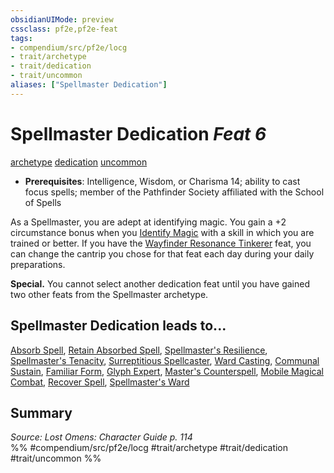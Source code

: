 ```yaml
---
obsidianUIMode: preview
cssclass: pf2e,pf2e-feat
tags:
- compendium/src/pf2e/locg
- trait/archetype
- trait/dedication
- trait/uncommon
aliases: ["Spellmaster Dedication"]
---
```

# Spellmaster Dedication  *Feat 6*  
[archetype](archetype.md "Archetype Feat Trait")  [dedication](dedication.md "Dedication Feat Trait")  [uncommon](uncommon.md "Uncommon Rarity Trait")  

- **Prerequisites**: Intelligence, Wisdom, or Charisma 14; ability to cast focus spells; member of the Pathfinder Society affiliated with the School of Spells

As a Spellmaster, you are adept at identifying magic. You gain a +2 circumstance bonus when you [Identify Magic](identify-magic.md) with a skill in which you are trained or better. If you have the [Wayfinder Resonance Tinkerer](wayfinder-resonance-tinkerer-lowg.md) feat, you can change the cantrip you chose for that feat each day during your daily preparations.

**Special.** You cannot select another dedication feat until you have gained two other feats from the Spellmaster archetype.

## Spellmaster Dedication leads to...

[Absorb Spell](absorb-spell-locg.md), [Retain Absorbed Spell](retain-absorbed-spell-lopsg.md), [Spellmaster's Resilience](spellmasters-resilience-locg.md), [Spellmaster's Tenacity](spellmasters-tenacity-lopsg.md), [Surreptitious Spellcaster](surreptitious-spellcaster-locg.md), [Ward Casting](ward-casting-locg.md), [Communal Sustain](communal-sustain-lopsg.md), [Familiar Form](Reference/Compendium/Feats/familiar-form-lopsg.md), [Glyph Expert](glyph-expert-lopsg.md), [Master's Counterspell](masters-counterspell-lopsg.md), [Mobile Magical Combat](mobile-magical-combat-lopsg.md), [Recover Spell](recover-spell-lopsg.md), [Spellmaster's Ward](Reference/Compendium/Feats/spellmasters-ward-lopsg.md)

## Summary

*Source: Lost Omens: Character Guide p. 114*  
%% #compendium/src/pf2e/locg #trait/archetype #trait/dedication #trait/uncommon %%
